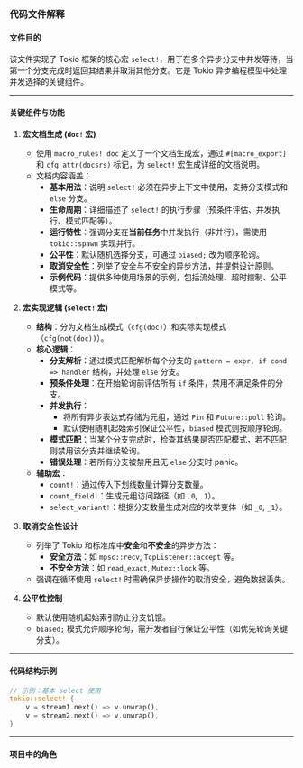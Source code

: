 ### 代码文件解释

#### **文件目的**
该文件实现了 Tokio 框架的核心宏 `select!`，用于在多个异步分支中并发等待，当第一个分支完成时返回其结果并取消其他分支。它是 Tokio 异步编程模型中处理并发选择的关键组件。

---

#### **关键组件与功能**

1. **宏文档生成 (`doc!` 宏)**
   - 使用 `macro_rules! doc` 定义了一个文档生成宏，通过 `#[macro_export]` 和 `cfg_attr(docsrs)` 标记，为 `select!` 宏生成详细的文档说明。
   - 文档内容涵盖：
     - **基本用法**：说明 `select!` 必须在异步上下文中使用，支持分支模式和 `else` 分支。
     - **生命周期**：详细描述了 `select!` 的执行步骤（预条件评估、并发执行、模式匹配等）。
     - **运行特性**：强调分支在**当前任务**中并发执行（非并行），需使用 `tokio::spawn` 实现并行。
     - **公平性**：默认随机选择分支，可通过 `biased;` 改为顺序轮询。
     - **取消安全性**：列举了安全与不安全的异步方法，并提供设计原则。
     - **示例代码**：提供多种使用场景的示例，包括流处理、超时控制、公平模式等。

2. **宏实现逻辑 (`select!` 宏)**
   - **结构**：分为文档生成模式（`cfg(doc)`）和实际实现模式（`cfg(not(doc))`）。
   - **核心逻辑**：
     - **分支解析**：通过模式匹配解析每个分支的 `pattern = expr, if cond => handler` 结构，并处理 `else` 分支。
     - **预条件处理**：在开始轮询前评估所有 `if` 条件，禁用不满足条件的分支。
     - **并发执行**：
       - 将所有异步表达式存储为元组，通过 `Pin` 和 `Future::poll` 轮询。
       - 默认使用随机起始索引保证公平性，`biased` 模式则按顺序轮询。
     - **模式匹配**：当某个分支完成时，检查其结果是否匹配模式，若不匹配则禁用该分支并继续轮询。
     - **错误处理**：若所有分支被禁用且无 `else` 分支时 panic。
   - **辅助宏**：
     - `count!`：通过传入下划线数量计算分支数量。
     - `count_field!`：生成元组访问路径（如 `.0`, `.1`）。
     - `select_variant!`：根据分支数量生成对应的枚举变体（如 `_0`, `_1`）。

3. **取消安全性设计**
   - 列举了 Tokio 和标准库中**安全**和**不安全**的异步方法：
     - **安全方法**：如 `mpsc::recv`, `TcpListener::accept` 等。
     - **不安全方法**：如 `read_exact`, `Mutex::lock` 等。
   - 强调在循环使用 `select!` 时需确保异步操作的取消安全，避免数据丢失。

4. **公平性控制**
   - 默认使用随机起始索引防止分支饥饿。
   - `biased;` 模式允许顺序轮询，需开发者自行保证公平性（如优先轮询关键分支）。

---

#### **代码结构示例**
```rust
// 示例：基本 select 使用
tokio::select! {
    v = stream1.next() => v.unwrap(),
    v = stream2.next() => v.unwrap(),
}
```

---

#### **项目中的角色**